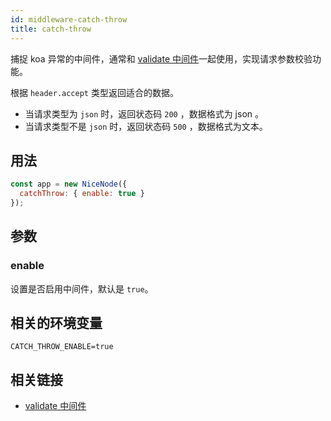 ```yaml
---
id: middleware-catch-throw
title: catch-throw
---
```


捕捉 koa 异常的中间件，通常和 [validate 中间件](./validate.md)一起使用，实现请求参数校验功能。

根据 `header.accept` 类型返回适合的数据。
- 当请求类型为 `json` 时，返回状态码 `200` ，数据格式为 json 。
- 当请求类型不是 `json` 时，返回状态码 `500` ，数据格式为文本。

## 用法
```js
const app = new NiceNode({
  catchThrow: { enable: true }
});
```

## 参数

### enable
设置是否启用中间件，默认是 `true`。

## 相关的环境变量
```
CATCH_THROW_ENABLE=true
```

## 相关链接
- [validate 中间件](./validate.md)
